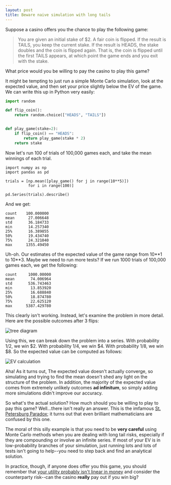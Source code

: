 ```yaml
---
layout: post
title: Beware naive simulation with long tails
---
```


Suppose a casino offers you the chance to play the following game:

> You are given an initial stake of $2. A fair coin is flipped. If the result
> is TAILS, you keep the current stake. If the result is HEADS, the stake
> doubles and the coin is flipped again. That is, the coin is flipped until the
> first TAILS appears, at which point the game ends and you exit with the
> stake.

What price would you be willing to pay the casino to play this game?

It might be tempting to just run a simple Monte Carlo simulation, look at the
expected value, and then set your price slightly below the EV of the game. We
can write this up in Python very easily:

```python
import random

def flip_coin():
    return random.choice(["HEADS", "TAILS"])


def play_game(stake=2):
    if flip_coin() == "HEADS":
        return play_game(stake * 2)
    return stake
```

Now let's run 100 of trials of 100,000 games each, and take the mean winnings
of each trial.

```
import numpy as np
import pandas as pd

trials = [np.mean([play_game() for j in range(10**5)])
          for i in range(100)]

pd.Series(trials).describe()
```

And we get:

```
count    100.000000
mean      27.006648
std       36.184733
min       14.257340
25%       16.389855
50%       19.434740
75%       24.321040
max      1355.49450
```


Uh-oh. Our estimates of the expected value of the game range from 10\*\*1 to
10\*\*3. Maybe we need to run more tests? If we run 1000 trials of 100,000 games
each, we get the following:

```
count     1000.00000
mean       74.006964
std       536.743463
min        13.853920
25%        16.688840
50%        18.874780
75%        22.625120
max      5387.429780
```

This clearly isn't working. Instead, let's examine the problem in more detail.
Here are the possible outcomes after 3 flips:

![tree
diagram](https://rawgit.com/billpmurphy/billpmurphy.github.io/master/_assets/tree1.png)

Using this, we can break down the problem into a series. With probability 1/2,
we win $2. With probability 1/4, we win $4. With probability 1/8, we win $8. So
the expected value can be computed as follows:

![EV
calculation](https://rawgit.com/billpmurphy/billpmurphy.github.io/master/_assets/EV_calc1.png)

Aha! As it turns out, The expected value doesn't actually converge, so
simulating and trying to find the mean doesn't shed any light on the structure
of the problem. In addition, the majority of the expected value comes from
extremely unlikely outcomes __ad infinitum__, so simply adding more simulations
didn't improve our accuracy.

So what's the actual solution? How much should you be willing to play to pay
this game? Well...there isn't really an answer. This is the imfamous [St.
Petersburg Paradox](https://en.wikipedia.org/wiki/St._Petersburg_paradox); it
turns out that even brilliant mathematicians are confused by this one.

The moral of this silly example is that you need to be __very careful__ using
Monte Carlo methods when you are dealing with long tail risks, especially if
they are compounding or involve an infinite series. If most of your EV is in
low-probability branches of your simulation, just running lots and lots of
tests isn't going to help--you need to step back and find an analytical
solution.

In practice, though, if anyone does offer you this game, you should remember
that [your utility probably isn't linear in
money](https://en.wikipedia.org/wiki/St._Petersburg_paradox#Expected_utility_theory)
and consider the counterparty risk--can the casino __really__ pay out if you
win big?
